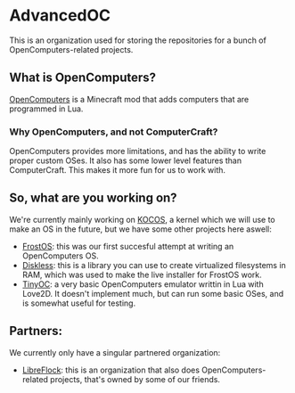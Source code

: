 # AdvancedOC
This is an organization used for storing the repositories for a bunch of OpenComputers-related projects.
## What is OpenComputers?
[OpenComputers](https://www.curseforge.com/minecraft/mc-mods/opencomputers) is a Minecraft mod that adds computers that are programmed in Lua.
### Why OpenComputers, and not ComputerCraft?
OpenComputers provides more limitations, and has the ability to write proper custom OSes. It also has some lower level features than ComputerCraft. This makes it more fun for us to work with.
## So, what are you working on?
We're currently mainly working on [KOCOS](https://github.com/AdvancedOC/KOCOS), a kernel which we will use to make an OS in the future, but we have some other projects here aswell:
- [FrostOS](https://github.com/AdvancedOC/FrostOS): this was our first succesful attempt at writing an OpenComputers OS.
- [Diskless](https://github.com/AdvancedOC/Diskless): this is a library you can use to create virtualized filesystems in RAM, which was used to make the live installer for FrostOS work.
- [TinyOC](https://github.com/AdvancedOC/TinyOC): a very basic OpenComputers emulator writtin in Lua with Love2D. It doesn't implement much, but can run some basic OSes, and is somewhat useful for testing.
## Partners:
We currently only have a singular partnered organization:
- [LibreFlock](https://github.com/LibreFlock/): this is an organization that also does OpenComputers-related projects, that's owned by some of our friends.
